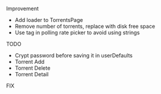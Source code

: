 Improvement

-	Add loader to TorrentsPage
-	Remove number of torrents, replace with disk free space
-	Use tag in polling rate picker to avoid using strings

TODO

-	Crypt password before saving it in userDefaults
-	Torrent Add
-	Torrent Delete
-	Torrent Detail

FIX
